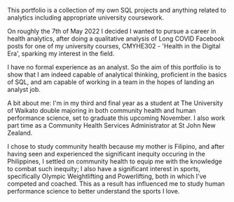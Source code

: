 This portfolio is a collection of my own SQL projects and anything related to analytics including appropriate university coursework. 

On roughly the 7th of May 2022 I decided I wanted to pursue a career in health analytics, after doing a qualitative analysis of Long COVID Facebook posts for one of my university courses, CMYHE302 - 'Health in the Digital Era', sparking my interest in the field.

I have no formal experience as an analyst. So the aim of this portfolio is to show that I am indeed capable of analytical thinking, proficient in the basics of SQL, and am capable of working in a team in the hopes of landing an analyst job.

A bit about me: I'm in my third and final year as a student at The University of Waikato double majoring in both community health and human performance science, set to graduate this upcoming November. I also work part time as a Community Health Services Administrator at St John New Zealand.

I chose to study community health because my mother is Filipino, and after having seen and experienced the significant inequity occuring in the Philippines, I settled on community health to equip me with the knowledge to combat such inequity; I also have a significant interest in sports, specifically Olympic Weightlifting and Powerlifting, both in which I've competed and coached. This as a result has influenced me to study human performance science to better understand the sports I love.
